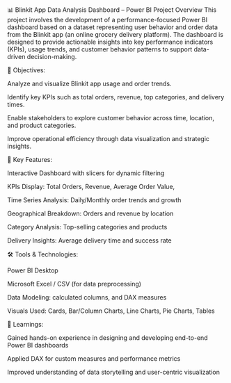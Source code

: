 📊 Blinkit App Data Analysis Dashboard – Power BI Project
Overview
This project involves the development of a performance-focused Power BI dashboard based on a dataset representing user behavior and order data from the Blinkit app (an online grocery delivery platform). The dashboard is designed to provide actionable insights into key performance indicators (KPIs), usage trends, and customer behavior patterns to support data-driven decision-making.

🚀 Objectives:

Analyze and visualize Blinkit app usage and order trends.

Identify key KPIs such as total orders, revenue, top categories, and delivery times.

Enable stakeholders to explore customer behavior across time, location, and product categories.

Improve operational efficiency through data visualization and strategic insights.

📌 Key Features:

Interactive Dashboard with slicers for dynamic filtering

KPIs Display: Total Orders, Revenue, Average Order Value, 

Time Series Analysis: Daily/Monthly order trends and growth

Geographical Breakdown: Orders and revenue by location 

Category Analysis: Top-selling categories and products

Delivery Insights: Average delivery time and success rate

🛠️ Tools & Technologies:

Power BI Desktop

Microsoft Excel / CSV (for data preprocessing)

Data Modeling: calculated columns, and DAX measures

Visuals Used: Cards, Bar/Column Charts, Line Charts, Pie Charts, Tables

🧠 Learnings:

Gained hands-on experience in designing and developing end-to-end Power BI dashboards

Applied DAX for custom measures and performance metrics

Improved understanding of data storytelling and user-centric visualization
